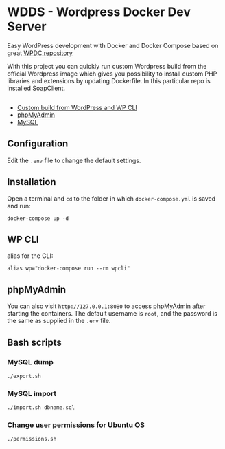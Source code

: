 # WDDS - Wordpress Docker Dev Server
Easy WordPress development with Docker and Docker Compose based on great [WPDC repository](https://github.com/nezhar/wordpress-docker-compose)

With this project you can quickly run custom Wordpress build from the official Wordpress image which gives you possibility to install custom PHP libraries and extensions by updating Dockerfile. In this particular repo is installed SoapClient.

```
```

- [Custom build from WordPress and WP CLI](https://hub.docker.com/_/wordpress/)
- [phpMyAdmin](https://hub.docker.com/r/phpmyadmin/phpmyadmin/)
- [MySQL](https://hub.docker.com/_/mysql/)

## Configuration

Edit the `.env` file to change the default settings.

## Installation

Open a terminal and `cd` to the folder in which `docker-compose.yml` is saved and run:

```
docker-compose up -d
```

## WP CLI
alias for the CLI:

```
alias wp="docker-compose run --rm wpcli"
```

## phpMyAdmin
You can also visit `http://127.0.0.1:8080` to access phpMyAdmin after starting the containers.
The default username is `root`, and the password is the same as supplied in the `.env` file.

## Bash scripts

### MySQL dump
```
./export.sh
```
### MySQL import
```
./import.sh dbname.sql
```
### Change user permissions for Ubuntu OS
```
./permissions.sh
```

